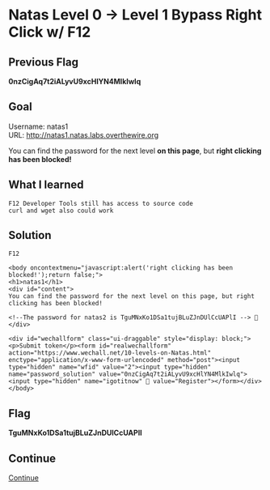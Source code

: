 # Natas Level 0 → Level 1 Bypass Right Click w/ F12

## Previous Flag
<b>0nzCigAq7t2iALyvU9xcHlYN4MlkIwlq</b>

## Goal
Username: natas1<br>
URL: http://natas1.natas.labs.overthewire.org<br>

You can find the password for the next level <b>on this page</b>, but <b>right clicking has been blocked!</b>

## What I learned
```
F12 Developer Tools still has access to source code
curl and wget also could work
```

## Solution
```
F12

<body oncontextmenu="javascript:alert('right clicking has been blocked!');return false;">
<h1>natas1</h1>
<div id="content">
You can find the password for the next level on this page, but right clicking has been blocked!

<!--The password for natas2 is TguMNxKo1DSa1tujBLuZJnDUlCcUAPlI --> 🔐
</div>

<div id="wechallform" class="ui-draggable" style="display: block;"><p>Submit token</p><form id="realwechallform" action="https://www.wechall.net/10-levels-on-Natas.html" enctype="application/x-www-form-urlencoded" method="post"><input type="hidden" name="wfid" value="2"><input type="hidden" name="password_solution" value="0nzCigAq7t2iALyvU9xcHlYN4MlkIwlq"><input type="hidden" name="igotitnow" 👻 value="Register"></form></div></body>
```

## Flag
<b>TguMNxKo1DSa1tujBLuZJnDUlCcUAPlI</b>

## Continue
[Continue](/overthewire/Natas0102.md)
